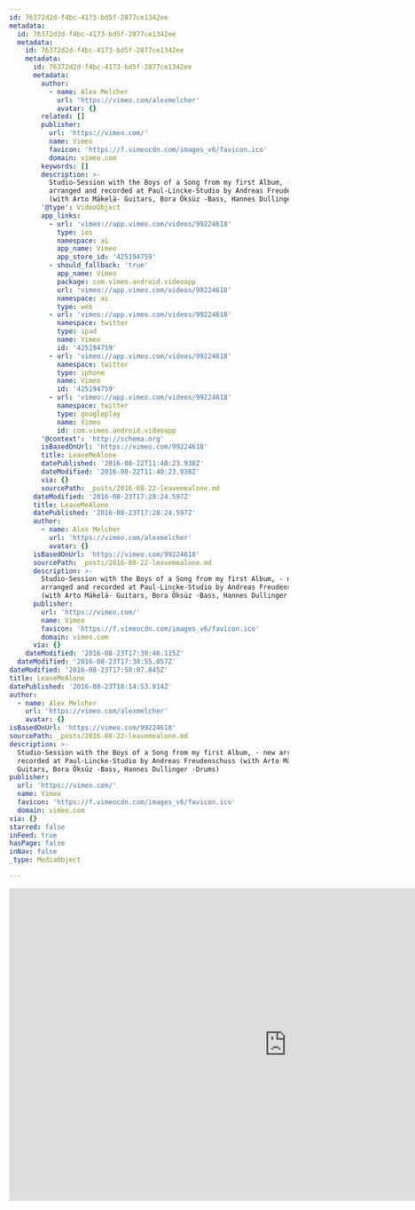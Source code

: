 ```yaml
---
id: 76372d2d-f4bc-4173-bd5f-2877ce1342ee
metadata:
  id: 76372d2d-f4bc-4173-bd5f-2877ce1342ee
  metadata:
    id: 76372d2d-f4bc-4173-bd5f-2877ce1342ee
    metadata:
      id: 76372d2d-f4bc-4173-bd5f-2877ce1342ee
      metadata:
        author:
          - name: Alex Melcher
            url: 'https://vimeo.com/alexmelcher'
            avatar: {}
        related: []
        publisher:
          url: 'https://vimeo.com/'
          name: Vimeo
          favicon: 'https://f.vimeocdn.com/images_v6/favicon.ico'
          domain: vimeo.com
        keywords: []
        description: >-
          Studio-Session with the Boys of a Song from my first Album, - new
          arranged and recorded at Paul-Lincke-Studio by Andreas Freudenschuss
          (with Arto Mäkelä- Guitars, Bora Öksüz -Bass, Hannes Dullinger -Drums)
        '@type': VideoObject
        app_links:
          - url: 'vimeo://app.vimeo.com/videos/99224618'
            type: ios
            namespace: ai
            app_name: Vimeo
            app_store_id: '425194759'
          - should_fallback: 'true'
            app_name: Vimeo
            package: com.vimeo.android.videoapp
            url: 'vimeo://app.vimeo.com/videos/99224618'
            namespace: ai
            type: web
          - url: 'vimeo://app.vimeo.com/videos/99224618'
            namespace: twitter
            type: ipad
            name: Vimeo
            id: '425194759'
          - url: 'vimeo://app.vimeo.com/videos/99224618'
            namespace: twitter
            type: iphone
            name: Vimeo
            id: '425194759'
          - url: 'vimeo://app.vimeo.com/videos/99224618'
            namespace: twitter
            type: googleplay
            name: Vimeo
            id: com.vimeo.android.videoapp
        '@context': 'http://schema.org'
        isBasedOnUrl: 'https://vimeo.com/99224618'
        title: LeaveMeAlone
        datePublished: '2016-08-22T11:40:23.938Z'
        dateModified: '2016-08-22T11:40:23.938Z'
        via: {}
        sourcePath: _posts/2016-08-22-leavemealone.md
      dateModified: '2016-08-23T17:28:24.597Z'
      title: LeaveMeAlone
      datePublished: '2016-08-23T17:28:24.597Z'
      author:
        - name: Alex Melcher
          url: 'https://vimeo.com/alexmelcher'
          avatar: {}
      isBasedOnUrl: 'https://vimeo.com/99224618'
      sourcePath: _posts/2016-08-22-leavemealone.md
      description: >-
        Studio-Session with the Boys of a Song from my first Album, - new
        arranged and recorded at Paul-Lincke-Studio by Andreas Freudenschuss
        (with Arto Mäkelä- Guitars, Bora Öksüz -Bass, Hannes Dullinger -Drums)
      publisher:
        url: 'https://vimeo.com/'
        name: Vimeo
        favicon: 'https://f.vimeocdn.com/images_v6/favicon.ico'
        domain: vimeo.com
      via: {}
    dateModified: '2016-08-23T17:30:46.115Z'
  dateModified: '2016-08-23T17:30:55.057Z'
dateModified: '2016-08-23T17:58:07.845Z'
title: LeaveMeAlone
datePublished: '2016-08-23T18:14:53.814Z'
author:
  - name: Alex Melcher
    url: 'https://vimeo.com/alexmelcher'
    avatar: {}
isBasedOnUrl: 'https://vimeo.com/99224618'
sourcePath: _posts/2016-08-22-leavemealone.md
description: >-
  Studio-Session with the Boys of a Song from my first Album, - new arranged and
  recorded at Paul-Lincke-Studio by Andreas Freudenschuss (with Arto Mäkelä-
  Guitars, Bora Öksüz -Bass, Hannes Dullinger -Drums)
publisher:
  url: 'https://vimeo.com/'
  name: Vimeo
  favicon: 'https://f.vimeocdn.com/images_v6/favicon.ico'
  domain: vimeo.com
via: {}
starred: false
inFeed: true
hasPage: false
inNav: false
_type: MediaObject

---
```

<iframe src="https://cdn.embedly.com/widgets/media.html?src=https%3A%2F%2Fplayer.vimeo.com%2Fvideo%2F99224618&amp;url=https%3A%2F%2Fvimeo.com%2F99224618&amp;image=https%3A%2F%2Fi.vimeocdn.com%2Fvideo%2F480576465_1280.jpg&amp;key=b7d04c9b404c499eba89ee7072e1c4f7&amp;type=text%2Fhtml&amp;schema=vimeo" width="1000" height="563" scrolling="no" frameborder="0" allowfullscreen="" style=""></iframe>